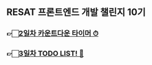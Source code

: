 ## RESAT 프론트엔드 개발 챌린지 10기

### 👉🏻[2일차 카운트다운 타이머 ⏱](https://jxharin.github.io/frontend-challenge-project/02_CountdownTimer/timer.html)
### 👉🏻[3일차 TODO LIST! 📝](https://jxharin.github.io/frontend-challenge-project/03_TODOLIST/Todolist.html)
